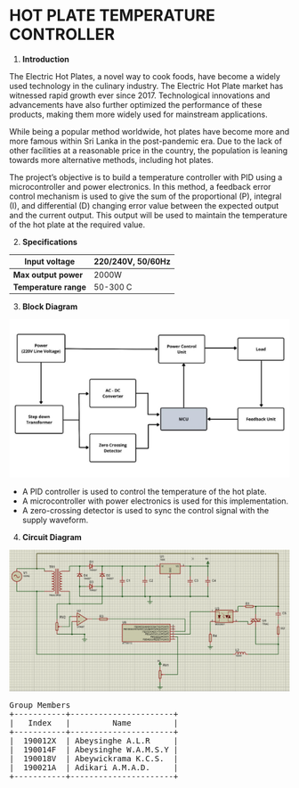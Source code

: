 ﻿

# HOT PLATE TEMPERATURE CONTROLLER

1. **Introduction** 

The Electric Hot Plates, a novel way to cook foods, have become a widely used technology in the culinary  industry.   The  Electric  Hot  Plate  market  has  witnessed  rapid  growth  ever  since  2017. Technological innovations and advancements have also further optimized the performance of these products, making them more widely used for mainstream applications.  

While being a popular method worldwide, hot plates have become more and more famous within Sri Lanka in the post-pandemic era. Due to the lack of other facilities at a reasonable price in the country, the population is leaning towards more alternative methods, including hot plates.  

The project’s objective is to build a temperature controller with PID using a microcontroller and power electronics.  In  this  method,  a  feedback  error  control  mechanism  is  used  to  give  the  sum  of  the proportional (P), integral (I), and differential (D) changing error value between the expected output and the current output. This output will be used to maintain the temperature of the hot plate at the required value.  

2. **Specifications** 



|**Input voltage** |**220/240V, 50/60Hz** |
| - | - |
|**Max output power** |2000W |
|**Temperature range** |50-300 C |

3. **Block Diagram** 

<p ><img src="imgs/Aspose.Words.1250abd3-8a4d-46a3-ad3e-a66d42addd51.003.jpeg" alt="Figure"></p>

- A PID controller is used to control the temperature of the hot plate. 
- A microcontroller with power electronics is used for this implementation. 
- A zero-crossing detector is used to sync the control signal with the supply waveform.  


4. **Circuit Diagram** 

<p ><img src="imgs/cct.png" alt="Figure"></p>

<pre>
Group Members
+-----------+----------------------+
|   Index   |         Name         |   
+-----------+----------------------+
|  190012X  | Abeysinghe A.L.R     | 
|  190014F  | Abeysinghe W.A.M.S.Y |
|  190018V  | Abeywickrama K.C.S.  | 
|  190021A  | Adikari A.M.A.D.     | 
+-----------+----------------------+
</pre>
